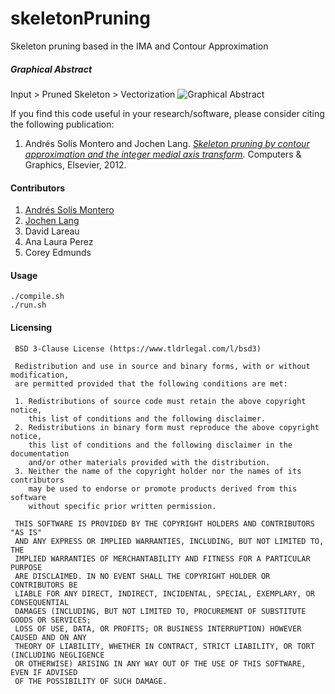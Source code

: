 # skeletonPruning
Skeleton pruning based in the IMA and Contour Approximation

##### Graphical Abstract 
Input > Pruned Skeleton > Vectorization 
![Graphical Abstract](https://github.com/asolis/skeletonPruning/blob/master/abstract.png)

If you find this code useful in your research/software, please consider citing the following publication:

1. Andrés Solís Montero and Jochen Lang. [_Skeleton pruning by contour approximation and the 
integer medial axis transform_](http://www.sciencedirect.com/science/article/pii/S0097849312000684). 
Computers & Graphics, Elsevier, 2012. 

#### Contributors

1. [Andrés Solís Montero](http://www.solism.ca)
2. [Jochen Lang](https://www.site.uottawa.ca/~jlang/)
3. David Lareau
4. Ana Laura Perez
5. Corey Edmunds

#### Usage
```
./compile.sh 
./run.sh
```

#### Licensing

     BSD 3-Clause License (https://www.tldrlegal.com/l/bsd3)
     
     Redistribution and use in source and binary forms, with or without modification,
     are permitted provided that the following conditions are met:
     
     1. Redistributions of source code must retain the above copyright notice,
        this list of conditions and the following disclaimer.
     2. Redistributions in binary form must reproduce the above copyright notice,
        this list of conditions and the following disclaimer in the documentation
        and/or other materials provided with the distribution.
     3. Neither the name of the copyright holder nor the names of its contributors
        may be used to endorse or promote products derived from this software
        without specific prior written permission.
     
     THIS SOFTWARE IS PROVIDED BY THE COPYRIGHT HOLDERS AND CONTRIBUTORS "AS IS"
     AND ANY EXPRESS OR IMPLIED WARRANTIES, INCLUDING, BUT NOT LIMITED TO, THE
     IMPLIED WARRANTIES OF MERCHANTABILITY AND FITNESS FOR A PARTICULAR PURPOSE
     ARE DISCLAIMED. IN NO EVENT SHALL THE COPYRIGHT HOLDER OR CONTRIBUTORS BE
     LIABLE FOR ANY DIRECT, INDIRECT, INCIDENTAL, SPECIAL, EXEMPLARY, OR CONSEQUENTIAL
     DAMAGES (INCLUDING, BUT NOT LIMITED TO, PROCUREMENT OF SUBSTITUTE GOODS OR SERVICES;
     LOSS OF USE, DATA, OR PROFITS; OR BUSINESS INTERRUPTION) HOWEVER CAUSED AND ON ANY
     THEORY OF LIABILITY, WHETHER IN CONTRACT, STRICT LIABILITY, OR TORT (INCLUDING NEGLIGENCE
     OR OTHERWISE) ARISING IN ANY WAY OUT OF THE USE OF THIS SOFTWARE, EVEN IF ADVISED
     OF THE POSSIBILITY OF SUCH DAMAGE.